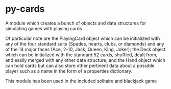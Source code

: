 # py-cards
A module which creates a bunch of objects and data structures for simulating games with playing cards

Of particular note are the PlayingCard object which can be initialized with any of the four standard suits (Spades, hearts, clubs, or diamonds) and any of the 14 major faces (Ace, 2-10, Jack, Queen, King, Joker); the Deck object which can be initialized with the standard 52 cards, shuffled, dealt from, and easily merged with any other data structure; and the Hand object which can hold cards but can also store other pertinent data about a possible player such as a name in the form of a properties dictionary.

This module has been used in the included solitaire and blackjack game
